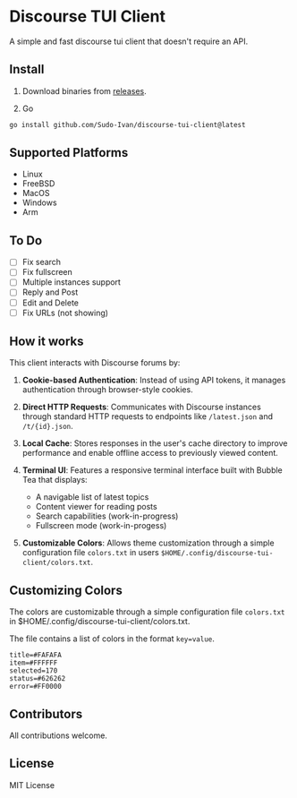# Discourse TUI Client

A simple and fast discourse tui client that doesn't require an API.

## Install

1. Download binaries from [releases](https://github.com/Sudo-Ivan/discourse-tui-client/releases).

2. Go

```bash
go install github.com/Sudo-Ivan/discourse-tui-client@latest
```

## Supported Platforms

- Linux
- FreeBSD
- MacOS
- Windows
- Arm

## To Do

- [ ] Fix search
- [ ] Fix fullscreen
- [ ] Multiple instances support
- [ ] Reply and Post
- [ ] Edit and Delete
- [ ] Fix URLs (not showing)

## How it works

This client interacts with Discourse forums by:

1. **Cookie-based Authentication**: Instead of using API tokens, it manages authentication through browser-style cookies.

2. **Direct HTTP Requests**: Communicates with Discourse instances through standard HTTP requests to endpoints like `/latest.json` and `/t/{id}.json`.

3. **Local Cache**: Stores responses in the user's cache directory to improve performance and enable offline access to previously viewed content.

4. **Terminal UI**: Features a responsive terminal interface built with Bubble Tea that displays:
   - A navigable list of latest topics
   - Content viewer for reading posts
   - Search capabilities (work-in-progress)
   - Fullscreen mode (work-in-progess)

5. **Customizable Colors**: Allows theme customization through a simple configuration file `colors.txt` in users `$HOME/.config/discourse-tui-client/colors.txt`.

## Customizing Colors

The colors are customizable through a simple configuration file `colors.txt` in $HOME/.config/discourse-tui-client/colors.txt.

The file contains a list of colors in the format `key=value`.

```
title=#FAFAFA
item=#FFFFFF
selected=170
status=#626262
error=#FF0000 
```

## Contributors

All contributions welcome. 

## License

MIT License